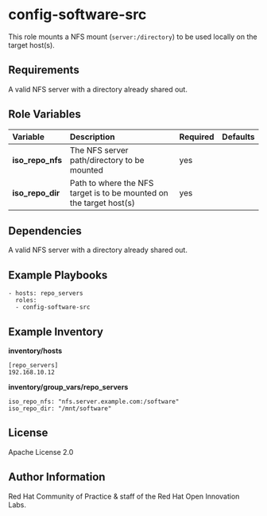 config-software-src
===================

This role mounts a NFS mount (`server:/directory`) to be used locally on the target host(s).

Requirements
------------

A valid NFS server with a directory already shared out.


Role Variables
--------------

| Variable | Description | Required | Defaults |
|:---------|:------------|:---------|:---------|
|**iso_repo_nfs**| The NFS server path/directory to be mounted | yes | |
|**iso_repo_dir**| Path to where the NFS target is to be mounted on the target host(s) | yes | |


Dependencies
------------

A valid NFS server with a directory already shared out.


Example Playbooks
----------------

```
- hosts: repo_servers
  roles:
  - config-software-src
```

Example Inventory
----------------

**inventory/hosts**
```
[repo_servers]
192.168.10.12
```


**inventory/group_vars/repo_servers**

```
iso_repo_nfs: "nfs.server.example.com:/software"
iso_repo_dir: "/mnt/software"

```


License
-------

Apache License 2.0


Author Information
------------------

Red Hat Community of Practice & staff of the Red Hat Open Innovation Labs.
